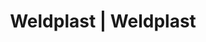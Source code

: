 ---
Filename: "eshop-products-variant754"
Link: "file:/Users/vinayakpatel/Downloads/www.weldplast.cz/eshop_products_compare/add/eshop-products-variant754"
product_name: "null"
product_id: "null"
title: "Weldplast | Weldplast"
product_desc: ""
product_specs: ""
product_downloads: ""
href: ""
p_desc_2: ""
accessories: ""
similar_products: ""
---
